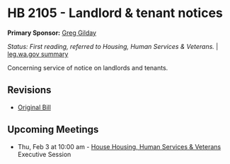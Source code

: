# HB 2105 - Landlord & tenant notices
**Primary Sponsor:** [Greg Gilday](/person/leg/greg.gilday.md)

*Status: First reading, referred to Housing, Human Services & Veterans.* | [leg.wa.gov summary](https://app.leg.wa.gov/billsummary?BillNumber=2105&Year=2021)

Concerning service of notice on landlords and tenants.

## Revisions
* [Original Bill](1/)

## Upcoming Meetings
* Thu, Feb 3 at 10:00 am - [House Housing, Human Services & Veterans](/house/2021-22/HHSV/) Executive Session